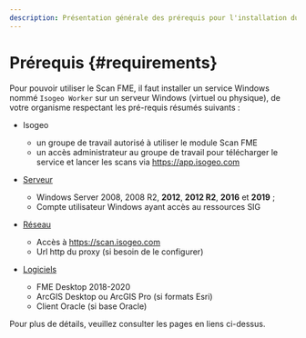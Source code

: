 ```yaml
---
description: Présentation générale des prérequis pour l'installation du Scan FME Isogeo
---
```


# Prérequis {#requirements}

Pour pouvoir utiliser le Scan FME, il faut installer un service Windows nommé `Isogeo Worker` sur un serveur Windows (virtuel ou physique), de votre organisme respectant les pré-requis résumés suivants :

* Isogeo
  * un groupe de travail autorisé à utiliser le module Scan FME
  * un accès administrateur au groupe de travail pour télécharger le service et lancer les scans via <https://app.isogeo.com>

* [Serveur](installation/server.md)
  * Windows Server 2008, 2008 R2, **2012**, **2012 R2**, **2016** et **2019** ;
  * Compte utilisateur Windows ayant accès au ressources SIG

* [Réseau](installation/network.md)
  * Accès à https://scan.isogeo.com
  * Url http du proxy (si besoin de le configurer)

* [Logiciels](installation/softwares.md)  
  * FME Desktop 2018-2020
  * ArcGIS Desktop ou ArcGIS Pro (si formats Esri)
  * Client Oracle (si base Oracle)

Pour plus de détails, veuillez consulter les pages en liens ci-dessus.
